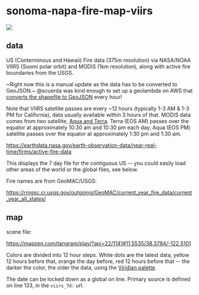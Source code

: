 # sonoma-napa-fire-map-viirs

![](https://s3.amazonaws.com/mapzen-assets/resources/viirs-375-napa/sonoma_napa_fire_map.png)

## data

US (Conterminous and Hawaii) Fire data (375m resolution) via NASA/NOAA VIIRS (Suomi polar orbit) and MODIS (1km resolution), along with active fire boundaries from the USGS.

~Right now this is a manual update as the data has to be converted to GeoJSON.~ @scuerda was kind enough to set up a geolambda on AWS that [converts the shapefile to GeoJSON](https://github.com/scuerda/modis-viirs-conversion) every hour! 

Note that VIIRS satellite passes are every ~12 hours (typically 1-3 AM & 1-3 PM for California), data usually available within 3 hours of that. MODIS data comes from two satellite, [Aqua and Terra](https://wiki.earthdata.nasa.gov/display/ESKB/Near+Real-Time+Data+Frequently+Asked+Questions). Terra (EOS AM) passes over the equator at approximately 10:30 am and 10:30 pm each day, Aqua (EOS PM) satellite passes over the equator at approximately 1:30 pm and 1:30 am.

https://earthdata.nasa.gov/earth-observation-data/near-real-time/firms/active-fire-data

This displays the 7 day file for the contiguous US -- you could easily load other areas of the world or the global files, see below.

Fire names are from GeoMAC/USGS:

https://rmgsc.cr.usgs.gov/outgoing/GeoMAC/current_year_fire_data/current_year_all_states/


## map 

scene file:

https://mapzen.com/tangram/play/?api=22/1141#11.5535/38.3784/-122.5101

Colors are divided into 12 hour steps. White dots are the latest data, yellow 12 hours before that, orange the day before, red 12 hours before that -- the darker the color, the older the data, using the [Viridian palette](https://github.com/politiken-journalism/scale-color-perceptual).

The date can be locked down as a global on line. Primary source is defined on line 133, in the `viirs_7d:` url. 



